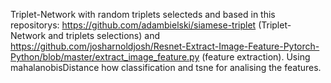 Triplet-Network with random triplets selecteds and based in this repositorys: https://github.com/adambielski/siamese-triplet (Triplet-Network and triplets selections) and https://github.com/josharnoldjosh/Resnet-Extract-Image-Feature-Pytorch-Python/blob/master/extract_image_feature.py (feature extraction). Using mahalanobisDistance how classification and tsne for analising the features.